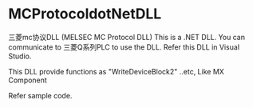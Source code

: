 # MCProtocoldotNetDLL
三菱mc协议DLL (MELSEC MC Protocol DLL)
This is a .NET DLL.  You can communicate to 三菱Q系列PLC to use the DLL.
Refer this DLL in Visual Studio.

This DLL provide functions as "WriteDeviceBlock2" ..etc,  Like MX Component

Refer sample code.

